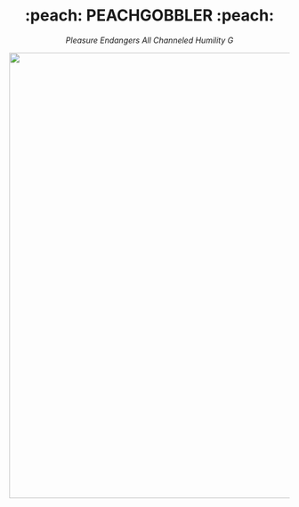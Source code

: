 <h1 align="center">:peach:    PEACHGOBBLER    :peach:</h1>
<em><p align="center">Pleasure Endangers All Channeled Humility G<p></em>
<p align="center">
<img width="800" src="https://user-images.githubusercontent.com/109111999/193542371-93aaa1ab-c988-4baf-9dc8-fd41580ed0a7.png" align="center">
</p>
